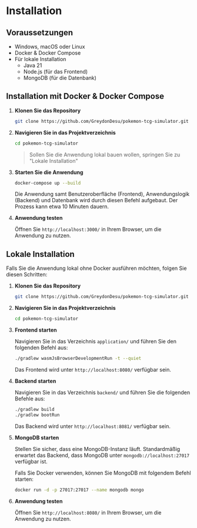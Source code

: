 # Installation

## Voraussetzungen

- Windows, macOS oder Linux
- Docker & Docker Compose
- Für lokale Installation
  - Java 21
  - Node.js (für das Frontend)
  - MongoDB (für die Datenbank)

## Installation mit Docker & Docker Compose

1. **Klonen Sie das Repository**

    ```sh
    git clone https://github.com/GreydonDesu/pokemon-tcg-simulator.git
    ```

2. **Navigieren Sie in das Projektverzeichnis**

    ```sh
    cd pokemon-tcg-simulator
    ```

    > Sollen Sie die Anwendung lokal bauen wollen, springen Sie zu "Lokale Installation"

3. **Starten Sie die Anwendung**

    ```sh
    docker-compose up --build
    ```

    Die Anwendung samt Benutzeroberfläche (Frontend), Anwendungslogik (Backend) und Datenbank wird durch diesen Befehl aufgebaut. Der Prozess kann etwa 10 Minuten dauern.

4. **Anwendung testen**

    Öffnen Sie `http://localhost:3000/` in Ihrem Browser, um die Anwendung zu nutzen.

## Lokale Installation

Falls Sie die Anwendung lokal ohne Docker ausführen möchten, folgen Sie diesen Schritten:

1. **Klonen Sie das Repository**

    ```sh
    git clone https://github.com/GreydonDesu/pokemon-tcg-simulator.git
    ```

2. **Navigieren Sie in das Projektverzeichnis**

    ```sh
    cd pokemon-tcg-simulator
    ```

3. **Frontend starten**

    Navigieren Sie in das Verzeichnis `application/` und führen Sie den folgenden Befehl aus:

    ```sh
    ./gradlew wasmJsBrowserDevelopmentRun -t --quiet
    ```

    Das Frontend wird unter `http://localhost:8080/` verfügbar sein.

4. **Backend starten**

    Navigieren Sie in das Verzeichnis `backend/` und führen Sie die folgenden Befehle aus:

    ```sh
    ./gradlew build
    ./gradlew bootRun
    ```

    Das Backend wird unter `http://localhost:8081/` verfügbar sein.

5. **MongoDB starten**

    Stellen Sie sicher, dass eine MongoDB-Instanz läuft. Standardmäßig erwartet das Backend, dass MongoDB unter `mongodb://localhost:27017` verfügbar ist.

    Falls Sie Docker verwenden, können Sie MongoDB mit folgendem Befehl starten:

    ```sh
    docker run -d -p 27017:27017 --name mongodb mongo
    ```

6. **Anwendung testen**

    Öffnen Sie `http://localhost:8080/` in Ihrem Browser, um die Anwendung zu nutzen.
